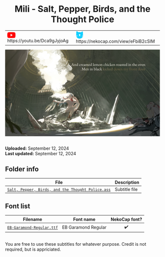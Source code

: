 
<h1 align='center'>Mili - Salt, Pepper, Birds, and the Thought Police</h1>

<table align='center'>
    <tr>
        <td> <img src='../.img/youtube.svg' alt='YouTube' width=27 align='center'> &nbsp https://youtu.be/Dca9gJyjoAg </td>
        <td> <img src='../.img/nekocap.svg' alt='NekoCap' width=23 align='center'> &nbsp https://nekocap.com/view/eFbiB2cSIM </td>
    </tr>
</table>

[![](./preview.webp)](https://www.youtube.com/watch?v=Dca9gJyjoAg&nekocap=eFbiB2cSIM)

<table align='center'>
</table>

**Uploaded:** September 12, 2024  
**Last updated:** September 12, 2024

<!-- Description goes here -->

## Folder info

| File | Description |
| ---- | ----------- |
[`Salt, Pepper, Birds, and the Thought Police.ass`](Salt%2C%20Pepper%2C%20Birds%2C%20and%20the%20Thought%20Police.ass) | Subtitle file |

## Font list

| Filename | Font name | NekoCap font? |
| ---- | ---- | :--: |
 [`EB-Garamond-Regular.ttf`](https://github.com/abrokecube/subtitles-fonts/tree/main/NekoCap%20fonts/EB-Garamond-Regular.ttf) | EB Garamond Regular | ✔️ |

<!-- Permissions -->
## 
You are free to use these subtitles for whatever purpose. Credit is not required, but is appriciated.
